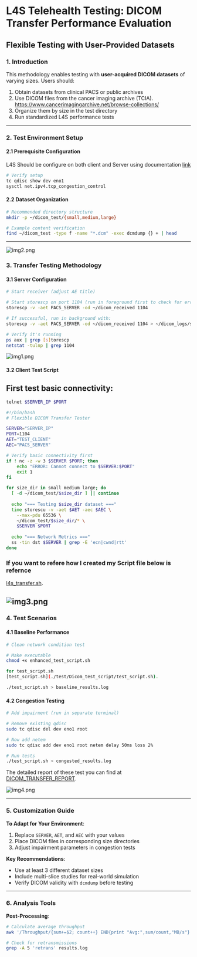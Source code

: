# **L4S Telehealth Testing: DICOM Transfer Performance Evaluation**  
## **Flexible Testing with User-Provided Datasets**  

### **1. Introduction**  
This methodology enables testing with **user-acquired DICOM datasets** of varying sizes. Users should:  
1. Obtain datasets from clinical PACS or public archives
2. Use DICOM files from the cancer imaging archive (TCIA). https://www.cancerimagingarchive.net/browse-collections/
3. Organize them by size in the test directory  
4. Run standardized L4S performance tests  


---

### **2. Test Environment Setup**  
#### **2.1 Prerequisite Configuration** 
L4S Should be configure on both client and Server using documentation [link](./L4SkernelPatchSetUp.md) 

```bash
# Verify setup
tc qdisc show dev eno1
sysctl net.ipv4.tcp_congestion_control
```

#### **2.2 Dataset Organization**  
```bash
# Recommended directory structure
mkdir -p ~/dicom_test/{small,medium,large}

# Example content verification
find ~/dicom_test -type f -name "*.dcm" -exec dcmdump {} + | head
```

---

![img2.png](./test/DICOMTestImg/img2.png)

### **3. Transfer Testing Methodology**  
#### **3.1 Server Configuration**  
```bash
# Start receiver (adjust AE title)

# Start storescp on port 1104 (run in foreground first to check for errors)
storescp -v -aet PACS_SERVER -od ~/dicom_received 1104

# If successful, run in background with:
storescp -v -aet PACS_SERVER -od ~/dicom_received 1104 > ~/dicom_logs/storescp.log 2>&1 &

# Verify it's running
ps aux | grep [s]torescp
netstat -tulnp | grep 1104
```

![img1.png](./test/DICOMTestImg/img1.png)

#### **3.2 Client Test Script**  

## First test basic connectivity:
```bash
telnet $SERVER_IP $PORT
```



```bash
#!/bin/bash
# Flexible DICOM Transfer Tester

SERVER="SERVER_IP" 
PORT=1104
AET="TEST_CLIENT"
AEC="PACS_SERVER"

# Verify basic connectivity first
if ! nc -z -w 3 $SERVER $PORT; then
    echo "ERROR: Cannot connect to $SERVER:$PORT"
    exit 1
fi

for size_dir in small medium large; do
  [ -d ~/dicom_test/$size_dir ] || continue
  
  echo "=== Testing $size_dir dataset ==="
  time storescu -v -aet $AET -aec $AEC \
    --max-pdu 65536 \
    ~/dicom_test/$size_dir/* \
    $SERVER $PORT
    
  echo "=== Network Metrics ==="
  ss -tin dst $SERVER | grep -E 'ecn|cwnd|rtt'
done
```

### If you want to refere how I created my Script file below is refernce
[l4s_transfer.sh](./test/Dicom_test_script/l4s_transfer.sh).

![img3.png](./test/DICOMTestImg/img3.png)
---

### **4. Test Scenarios**  
#### **4.1 Baseline Performance**  
```bash
# Clean network condition test

# Make executable
chmod +x enhanced_test_script.sh

for test_script.sh
[test_script.sh](./test/Dicom_test_script/test_script.sh).

./test_script.sh > baseline_results.log
```

#### **4.2 Congestion Testing**  
```bash
# Add impairment (run in separate terminal)

# Remove existing qdisc
sudo tc qdisc del dev eno1 root

# Now add netem
sudo tc qdisc add dev eno1 root netem delay 50ms loss 2%

# Run tests
./test_script.sh > congested_results.log

```

The detailed report of these test you can find at [DICOM_TRANSFER_REPORT](./test/Dicom_report).

![img4.png](./test/DICOMTestImg/img4.png)

---


### **5. Customization Guide**  
**To Adapt for Your Environment**:  
1. Replace `SERVER`, `AET`, and `AEC` with your values  
2. Place DICOM files in corresponding size directories  
3. Adjust impairment parameters in congestion tests  

**Key Recommendations**:  
- Use at least 3 different dataset sizes  
- Include multi-slice studies for real-world simulation  
- Verify DICOM validity with `dcmdump` before testing  

---

### **6. Analysis Tools**  
**Post-Processing**:  
```bash
# Calculate average throughput
awk '/Throughput/{sum+=$2; count++} END{print "Avg:",sum/count,"MB/s"}' results.log

# Check for retransmissions
grep -A 5 'retrans' results.log
```